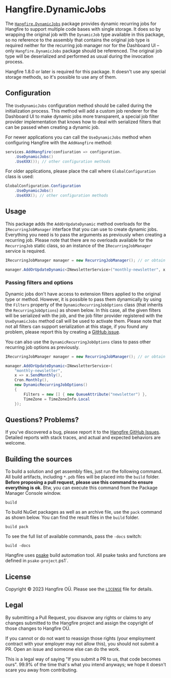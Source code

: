 # Hangfire.DynamicJobs

The [`Hangfire.DynamicJobs`](https://www.nuget.org/packages/Hangfire.DynamicJobs) package provides dynamic recurring jobs for Hangfire to support multiple code bases with single storage. It does so by wrapping the original job with the `DynamicJob` type available in this package, so no reference to the assembly that contains the original job type is required neither for the recurring job manager nor for the Dashboard UI – only `Hangfire.DynamicJobs` package should be referenced. The original job type will be deserialized and performed as usual during the invocation process.

Hangfire 1.8.0 or later is required for this package. It doesn't use any special storage methods, so it's possible to use any of them.

## Configuration

The `UseDynamicJobs` configuration method should be called during the initialization process. This method will add a custom job renderer for the Dashboard UI to make dynamic jobs more transparent, a special job filter provider implementation that knows how to deal with serialized filters that can be passed when creating a dynamic job.

For newer applications you can call the `UseDynamicJobs` method when configuring Hangfire with the `AddHangfire` method:

```csharp
services.AddHangfire(confiuration => configuration.
    .UseDynamicJobs()
    .UseXXX()); // other configuration methods
```

For older applications, please place the call where `GlobalConfiguration` class is used:

```csharp
GlobalConfiguration.Configuration
    .UseDynamicJobs()
    .UseXXX(); // other configuration methods
```

## Usage

This package adds the `AddOrUpdateDynamic` method overloads for the `IRecurringJobManager` interface that you can use to create dynamic jobs. Everything you need is to pass the arguments as previously when creating a recurring job. Please note that there are no overloads available for the `RecurringJob` static class, so an instance of the `IRecurringJobManager` service is required.

```csharp
IRecurringJobManager manager = new RecurringJobManager(); // or obtain instance using dependency injection

manager.AddOrUpdateDynamic<INewsletterService>("monthly-newsletter", x => x.SendMonthly(), Cron.Monthly());
```

### Passing filters and options

Dynamic jobs don't have access to extension filters applied to the original type or method. However, it is possible to pass them dynamically by using the `Filters` property of the `DynamicRecurringJobOptions` class (that inherits the `RecurringJobOptions`) as shown below. In this case, all the given filters will be serialized with the job, and the job filter provider registered with the `UseDynamicJobs` method call will be used to activate them. Please note that not all filters can support serialization at this stage, if you found any problem, please report this by creating a [GitHub issue](https://github.com/HangfireIO/Hangfire/issues).

You can also use the `DynamicRecurringJobOptions` class to pass other recurring job options as previously.

```csharp
IRecurringJobManager manager = new RecurringJobManager(); // or obtain instance using dependency injection

manager.AddOrUpdateDynamic<INewsletterService>(
    "monthly-newsletter",
    x => x.SendMonthly(),
    Cron.Monthly(),
    new DynamicRecurringJobOptions()
    {
        Filters = new [] { new QueueAttribute("newsletter") },
        TimeZone = TimeZoneInfo.Local
    });
```

## Questions? Problems?

If you've discovered a bug, please report it to the [Hangfire GitHub Issues](https://github.com/HangfireIO/Hangfire/issues). Detailed reports with stack traces, and actual and expected behaviors are welcome.

## Building the sources

To build a solution and get assembly files, just run the following command. All build artifacts, including `*.pdb` files will be placed into the `build` folder. **Before proposing a pull request, please use this command to ensure everything is ok.** Btw, you can execute this command from the Package Manager Console window.

```
build
```

To build NuGet packages as well as an archive file, use the `pack` command as shown below. You can find the result files in the `build` folder.

```
build pack
```

To see the full list of available commands, pass the `-docs` switch:

```
build -docs
```

Hangfire uses [psake](https://github.com/psake/psake) build automation tool. All psake tasks and functions are defined in `psake-project`.ps1`.

## License

Copyright &copy; 2023 Hangfire OÜ. Please see the [`LICENSE`](https://github.com/HangfireIO/Hangfire.DynamicJobs/blob/main/LICENSE) file for details.

## Legal

By submitting a Pull Request, you disavow any rights or claims to any changes submitted to the Hangfire project and assign the copyright of those changes to Hangfire OÜ.

If you cannot or do not want to reassign those rights (your employment contract with your employer may not allow this), you should not submit a PR. Open an issue and someone else can do the work.

This is a legal way of saying "If you submit a PR to us, that code becomes ours". 99.9% of the time that's what you intend anyways; we hope it doesn't scare you away from contributing.
